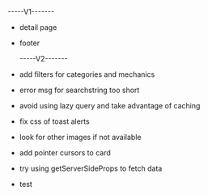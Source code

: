 -----V1-------

- detail page
- footer

  -----V2-------

- add filters for categories and mechanics
- error msg for searchstring too short
- avoid using lazy query and take advantage of caching
- fix css of toast alerts
- look for other images if not available
- add pointer cursors to card
- try using getServerSideProps to fetch data
- test
